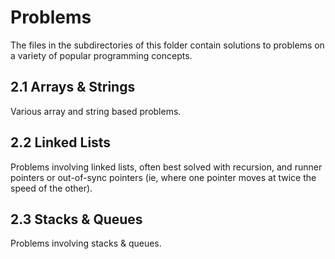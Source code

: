 # Problems

The files in the subdirectories of this folder contain solutions to problems on a variety of popular programming concepts.

## 2.1 Arrays & Strings

Various array and string based problems.

## 2.2 Linked Lists

Problems involving linked lists, often best solved with recursion, and runner pointers or out-of-sync pointers (ie, where one pointer moves at twice the speed of the other).

## 2.3 Stacks & Queues

Problems involving stacks & queues.